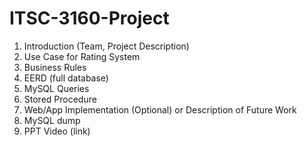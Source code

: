 # ITSC-3160-Project

1. Introduction (Team, Project Description)
2. Use Case for Rating System
3. Business Rules
4. EERD (full database)
5. MySQL Queries
6. Stored Procedure
7. Web/App Implementation (Optional) or Description of Future Work
8. MySQL dump
9. PPT Video (link)
